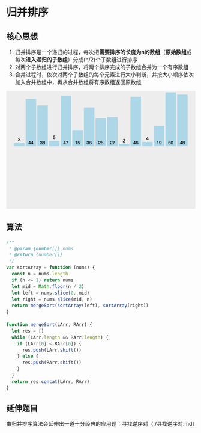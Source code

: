 # 归并排序

## 核心思想

1. 归并排序是一个递归的过程，每次把**需要排序的长度为n的数组**（**原始数组**或每次**进入递归的子数组**）分成(n/2)个子数组进行排序
2. 对两个子数组进行归并排序，将两个排序完成的子数组合并为一个有序数组
3. 合并过程时，依次对两个子数组的每个元素进行大小判断，并按大小顺序依次加入合并数组中，再从合并数组将有序数组返回原数组

![图解归并](./merge.jpg '图解归并')

## 算法

```js
/**
 * @param {number[]} nums
 * @return {number[]}
 */
var sortArray = function (nums) {
  const n = nums.length
  if (n <= 1) return nums
  let mid = Math.floor(n / 2)
  let left = nums.slice(0, mid)
  let right = nums.slice(mid, n)
  return mergeSort(sortArray(left), sortArray(right))
}

function mergeSort(LArr, RArr) {
  let res = []
  while (LArr.length && RArr.length) {
    if (LArr[0] < RArr[0]) {
      res.push(LArr.shift())
    } else {
      res.push(RArr.shift())
    }
  }
  return res.concat(LArr, RArr)
}
```

## 延伸题目

由归并排序算法会延伸出一道十分经典的应用题：寻找逆序对（./寻找逆序对.md）
